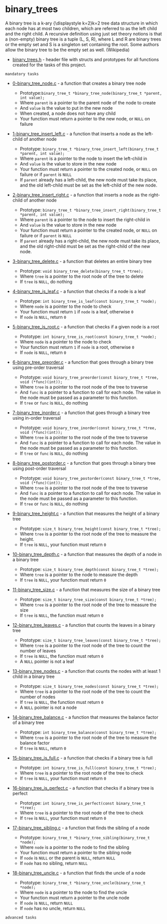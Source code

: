 # binary_trees

A binary tree is a k-ary {\displaystyle k=2}k=2 tree data structure in which each node has at most two children, which are referred to as the left child and the right child. A recursive definition using just set theory notions is that a (non-empty) binary tree is a tuple (L, S, R), where L and R are binary trees or the empty set and S is a singleton set containing the root. Some authors allow the binary tree to be the empty set as well. (Wikipedia)

* [binary_trees.h]() - header file with structs and prototypes for all functions created for the tasks of this project.

`mandatory tasks`

* [0-binary_tree_node.c]() - a function that creates a binary tree node

	* Prototype:`binary_tree_t *binary_tree_node(binary_tree_t *parent, int value);`
	* Where `parent` is a pointer to the parent node of the node to create
	* And `value` is the value to put in the new node
	* When created, a node does not have any child
	* Your function must return a pointer to the new node, or `NULL` on failure

* [1-binary_tree_insert_left.c]() - a function that inserts a node as the left-child of another node

	* Prototype: `binary_tree_t *binary_tree_insert_left(binary_tree_t *parent, int value);`
	* Where `parent` is a pointer to the node to insert the left-child in
	* And `value` is the value to store in the new node
	* Your function must return a pointer to the created node, or `NULL` on failure or if `parent` is `NULL`
	* If `parent` already has a left-child, the new node must take its place, and the old left-child must be set as the left-child of the new node.

* [2-binary_tree_insert_right.c]() - a function that inserts a node as the right-child of another node

	* Prototype: `binary_tree_t *binary_tree_insert_right(binary_tree_t *parent, int value);`
	* Where `parent` is a pointer to the node to insert the right-child in
	* And `value` is the value to store in the new node
	* Your function must return a pointer to the created node, or `NULL` on failure or if `parent` is `NULL`
	* If `parent` already has a right-child, the new node must take its place, and the old right-child must be set as the right-child of the new node.

* [3-binary_tree_delete.c]() - a function that deletes an entire binary tree

	* Prototype: `void binary_tree_delete(binary_tree_t *tree);`
	* Where `tree` is a pointer to the root node of the tree to delete
	* If `tree` is `NULL`, do nothing

* [4-binary_tree_is_leaf.c]() - a function that checks if a node is a leaf

	* Prototype: `int binary_tree_is_leaf(const binary_tree_t *node);`
	* Where `node` is a pointer to the node to check
	* Your function must return `1` if `node` is a leaf, otherwise `0`
	* If `node` is `NULL`, return `0`

* [5-binary_tree_is_root.c]() - a function that checks if a given node is a root

	* Prototype: `int binary_tree_is_root(const binary_tree_t *node);`
	* Where `node` is a pointer to the node to check
	* Your function must return `1` if `node` is a root, otherwise `0`
	* If `node` is `NULL`, return `0`

* [6-binary_tree_preorder.c]() - a function that goes through a binary tree using pre-order traversal

	* Prototype: `void binary_tree_preorder(const binary_tree_t *tree, void (*func)(int));`
	* Where `tree` is a pointer to the root node of the tree to traverse
	* And `func` is a pointer to a function to call for each node. The value in the node must be passed as a parameter to this function.
	* If `tree` or `func` is `NULL`, do nothing

* [7-binary_tree_inorder.c]() - a function that goes through a binary tree using in-order traversal

	* Prototype: `void binary_tree_inorder(const binary_tree_t *tree, void (*func)(int));`
	* Where `tree` is a pointer to the root node of the tree to traverse
	* And `func` is a pointer to a function to call for each node. The value in the node must be passed as a parameter to this function.
	* If `tree` or `func` is `NULL`, do nothing

* [8-binary_tree_postorder.c]() - a function that goes through a binary tree using post-order traversal

	* Prototype: `void binary_tree_postorder(const binary_tree_t *tree, void (*func)(int));`
	* Where `tree` is a pointer to the root node of the tree to traverse
	* And `func` is a pointer to a function to call for each node. The value in the node must be passed as a parameter to this function.
	* If `tree` or `func` is `NULL`, do nothing
	
* [9-binary_tree_height.c]() - a function that measures the height of a binary tree

	* Prototype: `size_t binary_tree_height(const binary_tree_t *tree);`
	* Where `tree` is a pointer to the root node of the tree to measure the height.
	* If `tree` is `NULL`, your function must return `0`

* [10-binary_tree_depth.c]() - a function that measures the depth of a node in a binary tree

	* Prototype: `size_t binary_tree_depth(const binary_tree_t *tree);`
	* Where `tree` is a pointer to the node to measure the depth
	* If `tree` is `NULL`, your function must return `0`

* [11-binary_tree_size.c]() - a function that measures the size of a binary tree

	* Prototype: `size_t binary_tree_size(const binary_tree_t *tree);`
	* Where `tree` is a pointer to the root node of the tree to measure the size
	* If `tree` is `NULL`, the function must return `0`

* [12-binary_tree_leaves.c]() - a function that counts the leaves in a binary tree

	* Prototype: `size_t binary_tree_leaves(const binary_tree_t *tree);`
	* Where `tree` is a pointer to the root node of the tree to count the number of leaves
	* If `tree` is `NULL`, the function must return `0`
	* A `NULL` pointer is not a leaf

* [13-binary_tree_nodes.c]() - a function that counts the nodes with at least 1 child in a binary tree

	* Prototype: `size_t binary_tree_nodes(const binary_tree_t *tree);`
	* Where `tree` is a pointer to the root node of the tree to count the number of nodes
	* If `tree` is `NULL`, the function must return `0`
	* A `NULL` pointer is not a node

* [14-binary_tree_balance.c]() - a function that measures the balance factor of a binary tree

	* Prototype: `int binary_tree_balance(const binary_tree_t *tree);`
	* Where `tree` is a pointer to the root node of the tree to measure the balance factor
	* If `tree` is `NULL`, return `0`

* [15-binary_tree_is_full.c]() - a function that checks if a binary tree is full

	* Prototype: `int binary_tree_is_full(const binary_tree_t *tree);`
	* Where `tree` is a pointer to the root node of the tree to check
	* If `tree` is `NULL`, your function must return `0`

* [16-binary_tree_is_perfect.c]() - a function that checks if a binary tree is perfect

	* Prototype: `int binary_tree_is_perfect(const binary_tree_t *tree);`
	* Where `tree` is a pointer to the root node of the tree to check
	* If `tree` is `NULL`, your function must return `0`

* [17-binary_tree_sibling.c]() - a function that finds the sibling of a node

	* Prototype: `binary_tree_t *binary_tree_sibling(binary_tree_t *node);`
	* Where `node` is a pointer to the node to find the sibling
	* Your function must return a pointer to the sibling node
	* If `node` is `NULL` or the parent is `NULL`, return `NULL`
	* If `node` has no sibling, return `NULL`

* [18-binary_tree_uncle.c]() - a function that finds the uncle of a node

	* Prototype: `binary_tree_t *binary_tree_uncle(binary_tree_t *node);`
	* Where `node` is a pointer to the node to find the uncle
	* Your function must return a pointer to the uncle node
	* If `node` is `NULL`, return `NULL`
	* If `node` has no uncle, return `NULL`


`advanced tasks`


